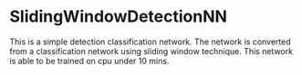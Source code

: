 # SlidingWindowDetectionNN
This is a simple detection classification network. The network is converted from a classification network using sliding window technique.  This network is able to be trained on cpu under 10 mins.
